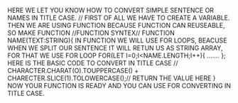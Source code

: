 HERE WE LET YOU KNOW HOW TO CONVERT SIMPLE SENTENCE OR NAMES IN TITLE CASE.
// FIRST OF ALL WE HAVE TO CREATE A VARIABLE.
THEN WE ARE USING FUNCTION BECAUSE FUNCTION CAN REUSEABLE, SO MAKE FUNCTION 
//FUNCTION SYNTEX//
FUNCTION NAME(TEXT:STRING){
IN FUNCTION WE WILL USE FOR LOOPS, BEACUSE WHEN WE SPLIT OUR SENTENCE IT WILL RETUN US AS STRING ARRAY, FOR THAT WE USE FOR LOOP
FOR(LET I=0;I<NAME.LENGTH;I++){
.......
};
HERE IS THE BASIC CODE TO CONVERT IN TITLE CASE // CHARACTER.CHARAT(O).TOUPPERCASE() + CHARECTER.SLICE(1).TOLOWERCASE();//
RETURN THE VALUE HERE
}
NOW YOUR FUNCTION IS READY AND YOU CAN USE FOR CONVERTING IN TITLE CASE.
